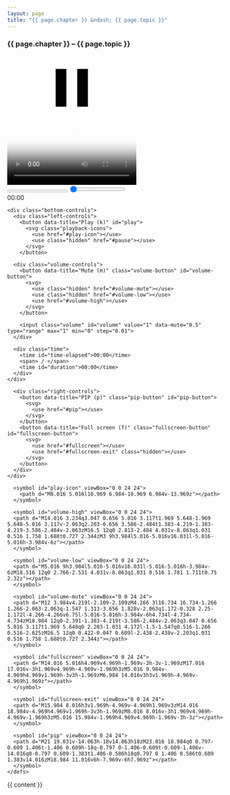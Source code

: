 ```yaml
---
layout: page
title: "{{ page.chapter }} &ndash; {{ page.topic }}"
---
```

<!-- Video -->
<h3 class="section-subheading text-muted">{{ page.chapter }} &ndash; {{ page.topic }}</h3>
<div class="video-container" id="video-container">
  <div class="playback-animation" id="playback-animation">
    <svg class="playback-icons">
      <use class="hidden" href="#play-icon"></use>
      <use href="#pause"></use>
    </svg>
  </div>

  <video controls class="video" id="video" preload="metadata" poster="{{ page.image }}">
    <source src="{{ page.source }}" type="video/mp4"></source>
  </video>

  <div class="video-controls hidden" id="video-controls">
    <div class="video-progress">
      <progress id="progress-bar" value="0" min="0"></progress>
      <input class="seek" id="seek" value="0" min="0" type="range" step="1">
      <div class="seek-tooltip" id="seek-tooltip">00:00</div>
    </div>

    <div class="bottom-controls">
      <div class="left-controls">
        <button data-title="Play (k)" id="play">
          <svg class="playback-icons">
            <use href="#play-icon"></use>
            <use class="hidden" href="#pause"></use>
          </svg>
        </button>

      <div class="volume-controls">
        <button data-title="Mute (m)" class="volume-button" id="volume-button">
          <svg>
            <use class="hidden" href="#volume-mute"></use>
            <use class="hidden" href="#volume-low"></use>
            <use href="#volume-high"></use>
          </svg>
        </button>

        <input class="volume" id="volume" value="1" data-mute="0.5" type="range" max="1" min="0" step="0.01">
      </div>

      <div class="time">
        <time id="time-elapsed">00:00</time>
        <span> / </span>
        <time id="duration">00:00</time>
      </div>
    </div>

      <div class="right-controls">
        <button data-title="PIP (p)" class="pip-button" id="pip-button">
          <svg>
            <use href="#pip"></use>
          </svg>
        </button>
        <button data-title="Full screen (f)" class="fullscreen-button" id="fullscreen-button">
          <svg>
            <use href="#fullscreen"></use>
            <use href="#fullscreen-exit" class="hidden"></use>
          </svg>
        </button>
      </div>
    </div>
  </div>
</div>

<svg style="display: none">
    <defs>
      <symbol id="pause" viewBox="0 0 24 24">
        <path d="M14.016 5.016h3.984v13.969h-3.984v-13.969zM6 18.984v-13.969h3.984v13.969h-3.984z"></path>
      </symbol>

      <symbol id="play-icon" viewBox="0 0 24 24">
        <path d="M8.016 5.016l10.969 6.984-10.969 6.984v-13.969z"></path>
      </symbol>

      <symbol id="volume-high" viewBox="0 0 24 24">
      <path d="M14.016 3.234q3.047 0.656 5.016 3.117t1.969 5.648-1.969 5.648-5.016 3.117v-2.063q2.203-0.656 3.586-2.484t1.383-4.219-1.383-4.219-3.586-2.484v-2.063zM16.5 12q0 2.813-2.484 4.031v-8.063q1.031 0.516 1.758 1.688t0.727 2.344zM3 9h3.984l5.016-5.016v16.031l-5.016-5.016h-3.984v-6z"></path>
      </symbol>

      <symbol id="volume-low" viewBox="0 0 24 24">
      <path d="M5.016 9h3.984l5.016-5.016v16.031l-5.016-5.016h-3.984v-6zM18.516 12q0 2.766-2.531 4.031v-8.063q1.031 0.516 1.781 1.711t0.75 2.32z"></path>
      </symbol>

      <symbol id="volume-mute" viewBox="0 0 24 24">
      <path d="M12 3.984v4.219l-2.109-2.109zM4.266 3l16.734 16.734-1.266 1.266-2.063-2.063q-1.547 1.313-3.656 1.828v-2.063q1.172-0.328 2.25-1.172l-4.266-4.266v6.75l-5.016-5.016h-3.984v-6h4.734l-4.734-4.734zM18.984 12q0-2.391-1.383-4.219t-3.586-2.484v-2.063q3.047 0.656 5.016 3.117t1.969 5.648q0 2.203-1.031 4.172l-1.5-1.547q0.516-1.266 0.516-2.625zM16.5 12q0 0.422-0.047 0.609l-2.438-2.438v-2.203q1.031 0.516 1.758 1.688t0.727 2.344z"></path>
      </symbol>

      <symbol id="fullscreen" viewBox="0 0 24 24">
      <path d="M14.016 5.016h4.969v4.969h-1.969v-3h-3v-1.969zM17.016 17.016v-3h1.969v4.969h-4.969v-1.969h3zM5.016 9.984v-4.969h4.969v1.969h-3v3h-1.969zM6.984 14.016v3h3v1.969h-4.969v-4.969h1.969z"></path>
      </symbol>

      <symbol id="fullscreen-exit" viewBox="0 0 24 24">
      <path d="M15.984 8.016h3v1.969h-4.969v-4.969h1.969v3zM14.016 18.984v-4.969h4.969v1.969h-3v3h-1.969zM8.016 8.016v-3h1.969v4.969h-4.969v-1.969h3zM5.016 15.984v-1.969h4.969v4.969h-1.969v-3h-3z"></path>
      </symbol>

      <symbol id="pip" viewBox="0 0 24 24">
      <path d="M21 19.031v-14.063h-18v14.063h18zM23.016 18.984q0 0.797-0.609 1.406t-1.406 0.609h-18q-0.797 0-1.406-0.609t-0.609-1.406v-14.016q0-0.797 0.609-1.383t1.406-0.586h18q0.797 0 1.406 0.586t0.609 1.383v14.016zM18.984 11.016v6h-7.969v-6h7.969z"></path>
      </symbol>
    </defs>
  </svg>

  <script src="{{ site.url }}{{ site.baseurl }}assets/js/videoplayer.js"></script>

<div class="description">
  {{ content }}
</div>
<!-- End Video -->
